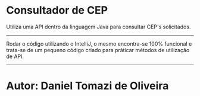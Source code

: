 # Consultador de CEP
Utiliza uma API dentro da linguagem Java para consultar CEP's solicitados.
*********************
Rodar o código utilizando o IntelliJ, o mesmo encontra-se 100% funcional e trata-se de um pequeno código criado para práticar métodos de utilização de API.
****************
# Autor: Daniel Tomazi de Oliveira
